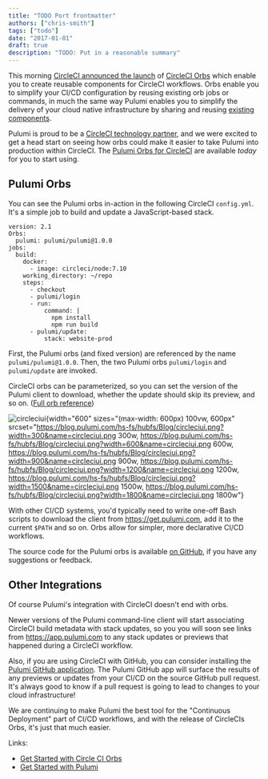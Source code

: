 ```yaml
---
title: "TODO Port frontmatter"
authors: ["chris-smith"]
tags: ["todo"]
date: "2017-01-01"
draft: true
description: "TODO: Put in a reasonable summary"
---
```



This morning [CircleCI announced the
launch](https://circleci.com/blog/announcing-orbs-technology-partner-program/)
of [CircleCI Orbs](https://circleci.com/orbs/) which enable you to
create reusable components for CircleCI workflows. Orbs enable you to
simplify your CI/CD configuration by reusing existing orb jobs or
commands, in much the same way Pulumi enables you to simplify the
delivery of your cloud native infrastructure by sharing and reusing
[existing
components](../../../com/pulumi/blog/creating-and-reusing-cloud-components-using-package-managers.html).

Pulumi is proud to be a [CircleCI technology
partner](https://circleci.com/partners/), and we were excited to get a
head start on seeing how orbs could make it easier to take Pulumi into
production within CircleCI. The [Pulumi Orbs for
CircleCI](https://circleci.com/orbs/registry/orb/pulumi/pulumi) are
available *today* for you to start using.

Pulumi Orbs
-----------------------------

You can see the Pulumi orbs in-action in the following CircleCI
`config.yml`. It's a simple job to build and update a JavaScript-based
stack.

    version: 2.1
    Orbs:
      pulumi: pulumi/pulumi@1.0.0
    jobs:
      build:
        docker:
          - image: circleci/node:7.10
        working_directory: ~/repo
        steps:
          - checkout
          - pulumi/login
          - run:
              command: |
                npm install
                npm run build
          - pulumi/update:
              stack: website-prod

First, the Pulumi orbs (and fixed version) are referenced by the name
`pulumi/pulumi@1.0.0`. Then, the two Pulumi orbs `pulumi/login` and
`pulumi/update` are invoked.

CircleCI orbs can be parameterized, so you can set the version of the
Pulumi client to download, whether the update should skip its preview,
and so on. ([Full orb
reference](https://github.com/pulumi/circleci#orb-reference))

![circleciui](https://blog.pulumi.com/hs-fs/hubfs/Blog/circleciui.png?width=600&name=circleciui.png){width="600"
sizes="(max-width: 600px) 100vw, 600px"
srcset="https://blog.pulumi.com/hs-fs/hubfs/Blog/circleciui.png?width=300&name=circleciui.png 300w, https://blog.pulumi.com/hs-fs/hubfs/Blog/circleciui.png?width=600&name=circleciui.png 600w, https://blog.pulumi.com/hs-fs/hubfs/Blog/circleciui.png?width=900&name=circleciui.png 900w, https://blog.pulumi.com/hs-fs/hubfs/Blog/circleciui.png?width=1200&name=circleciui.png 1200w, https://blog.pulumi.com/hs-fs/hubfs/Blog/circleciui.png?width=1500&name=circleciui.png 1500w, https://blog.pulumi.com/hs-fs/hubfs/Blog/circleciui.png?width=1800&name=circleciui.png 1800w"}

With other CI/CD systems, you'd typically need to write one-off Bash
scripts to download the client from <https://get.pulumi.com>, add it to
the current `$PATH` and so on. Orbs allow for simpler, more declarative
CI/CD workflows.

The source code for the Pulumi orbs is available [on
GitHub](https://github.com/pulumi/circleci), if you have any suggestions
or feedback.

Other Integrations
--------------------------------------------

Of course Pulumi's integration with CircleCI doesn't end with orbs.

Newer versions of the Pulumi command-line client will start associating
CircleCI build metadata with stack updates, so you you will soon see
links from <https://app.pulumi.com> to any stack updates or previews
that happened during a CircleCI workflow.

Also, if you are using CircleCI with GitHub, you can consider installing
the [Pulumi GitHub
application](https://pulumi.io/reference/cd-github.html). The Pulumi
GitHub app will surface the results of any previews or updates from your
CI/CD on the source GitHub pull request. It's always good to know if a
pull request is going to lead to changes to your cloud infrastructure!

We are continuing to make Pulumi the best tool for the "Continuous
Deployment" part of CI/CD workflows, and with the release of CircleCIs
Orbs, it's just that much easier.

Links:

-   [Get Started with Circle CI Orbs](https://circleci.com/orbs/)
-   [Get Started with Pulumi](https://pulumi.io)

